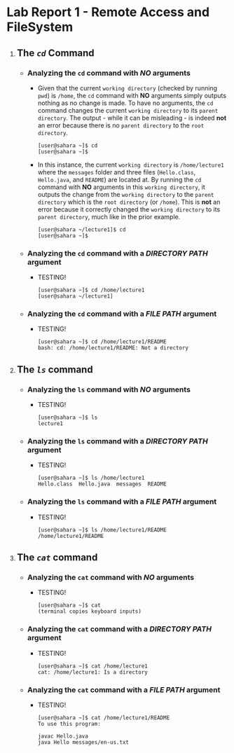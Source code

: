 # Lab Report 1 - Remote Access and FileSystem

1. ## The *`cd`* Command
   
   - ### Analyzing the `cd` command with ***NO*** arguments
     
     - Given that the current `working directory` (checked by running `pwd`) is `/home`, the `cd` command with **NO** arguments simply outputs nothing as no change is made. To have          no arguments, the `cd` command changes the current `working directory` to its `parent directory`. The output - while it can be misleading - is indeed **not** an error because
       there is no `parent directory` to the `root directory`. 
       
       ```
       [user@sahara ~]$ cd
       [user@sahara ~]$
       ```
       
     - In this instance, the current `working directory` is `/home/lecture1` where the `messages` folder and three files (`Hello.class`, `Hello.java`, and `README`) are located at.
       By running the `cd` command with **NO** arguments in this `working directory`, it outputs the change from the `working directory` to the `parent directory` which is the `root
       directory` (or `/home`). This is **not** an error because it correctly changed the `working directory` to its `parent directory`, much like in the prior example.

       ```
       [user@sahara ~/lecture1]$ cd
       [user@sahara ~]$
       ```
 
       
   - ### Analyzing the `cd` command with a ***DIRECTORY PATH*** argument
     
     - TESTING!
       
       ```
       [user@sahara ~]$ cd /home/lecture1
       [user@sahara ~/lecture1]
       ```
       
   - ### Analyzing the `cd` command with a ***FILE PATH*** argument
     
     - TESTING!
       
       ```
       [user@sahara ~]$ cd /home/lecture1/README
       bash: cd: /home/lecture1/README: Not a directory
       ```
       
1. ## The *`ls`* command
   
   - ### Analyzing the `ls` command with ***NO*** arguments
     
     - TESTING!
       
       ```
       [user@sahara ~]$ ls
       lecture1
       ```
       
   - ### Analyzing the `ls` command with a ***DIRECTORY PATH*** argument
     
     - TESTING!
       
       ```
       [user@sahara ~]$ ls /home/lecture1
       Hello.class  Hello.java  messages  README
       ```
       
   - ### Analyzing the `ls` command with a ***FILE PATH*** argument
     
     - TESTING!
       
       ```
       [user@sahara ~]$ ls /home/lecture1/README
       /home/lecture1/README
       ```
       
5. ## The *`cat`* command
   
   - ### Analyzing the `cat` command with ***NO*** arguments
     
     - TESTING!
       
       ```
       [user@sahara ~]$ cat
       (terminal copies keyboard inputs)
       ```
       
   - ### Analyzing the `cat` command with a ***DIRECTORY PATH*** argument
     
     - TESTING!
       
       ```
       [user@sahara ~]$ cat /home/lecture1
       cat: /home/lecture1: Is a directory
       ```
   
   - ### Analyzing the `cat` command with a ***FILE PATH*** argument
     
     - TESTING!
       
       ```
       [user@sahara ~]$ cat /home/lecture1/README
       To use this program:

       javac Hello.java
       java Hello messages/en-us.txt
       ```
  
